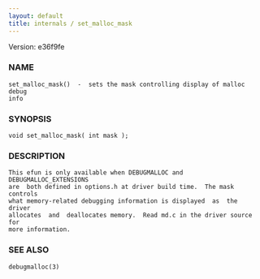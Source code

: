 ```yaml
---
layout: default
title: internals / set_malloc_mask
---
```


Version: e36f9fe




### NAME
    set_malloc_mask()  -  sets the mask controlling display of malloc debug
    info


### SYNOPSIS
    void set_malloc_mask( int mask );


### DESCRIPTION
    This efun is only available when DEBUGMALLOC and DEBUGMALLOC_EXTENSIONS
    are  both defined in options.h at driver build time.  The mask controls
    what memory-related debugging information is displayed  as  the  driver
    allocates  and  deallocates memory.  Read md.c in the driver source for
    more information.


### SEE ALSO
    debugmalloc(3)



